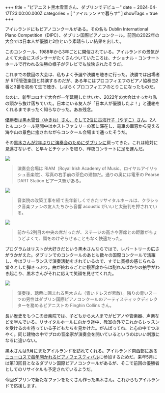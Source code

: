 +++
title = "ピアニスト黒木雪音さん、ダブリンでデビュー"
date = 2024-04-17T23:00:00.000Z
categories = [ "アイルランドで暮らす" ]
showTags = true
+++

アイルランドにもピアノコンクールがある。その名も Dublin International Piano Competition（DIPC）、ダブリン国際ピアノコンクール。前回の2022年の大会では日本人が優勝と2位という素晴らしい結果を出した。

<!--more-->

このコンクール、1988年から3年ごとに開催されている。アイルランドの景気がよくて大会にスポンサーがたくさんついていたころは、ナショナル・コンサートホールで行われる決勝の様子がテレビでも放映されたそうだ。

これまでの数回の大会は、私もよく予選や決勝を聴きに行った。決勝では出場者が RTÉ管弦楽団と共演するのだが、ある年にはプロコフィエフのピアノ協奏曲2番と3番を初めて生で聴き、しばらくプロコフィエフのとりこになったものだ。

なのに、新型コロナで大会が一年延期したせいか、2022年の大会はすっかり私の頭から抜け落ちていた。日本にいる友人が「日本人が優勝したよ！」と連絡をくれるまでまったく知らなかった。ああ残念。

[優勝者は黒木雪音（ゆきね）さん、そして2位に古海行子（やすこ）さん](https://note.com/ptna_chopin/n/ndd1a57fce811)。2人ともコンクール期間中はホストファミリーの家に滞在し、電車の車窓から見える海や山の景色に癒されながらコンクール会場まで通ったそうだ。

その[黒木さんが2年ぶりに演奏会のためにダブリンに](https://dipc.ie/dipc-winner-yukine-kurokis-debut-dublin-recital-takes-place-in-the-royal-irish-academy-of-music-on-17th-april-2024/)戻ってきた。これは絶対に見逃さないぞ、と早々とチケットを取り、昨夜コンサートに足を運んだ。

![](/2024-04-18-Yukine-2.webp)

> 演奏会会場は RIAM（Royal Irish Academy of Music、ロイヤルアイリッシュ音楽院）、写真の右手前の茶色の建物だ。通りの奥には電車の Pearse DART Station ピアース駅がある。

![](/2024-04-18-Yukine-4.webp)

> 音楽院の改築工事を経て去年新しくできたリサイタルホールは、クラシック音楽ファンの友人たちから音響 acoustic がいいと太鼓判を押されている。

![](/2024-04-18-Yukine-3.webp)

> 前から2列目の中央の席だったが、ステージの高さや客席との距離がちょうどよくて、頭をのけぞらせることもなく快適だった。

プログラムはリストが大好きだという黒木さんならではで、レパートリーの広さがうかがえた。ダブリンでのコンクールのあとも数々の国際コンクールで活躍し、今はフリーランスで演奏活動をされているので、すでに貫禄の感じられる堂々とした弾きっぷり。曲が終わるごとに観客席からは割れんばかりの拍手がわき起こり、黒木さんがそれに応えて笑顔を見せてくれた。

![](/2024-04-18-Yukine-1.webp)

> 演奏後、聴衆に囲まれる黒木さん（青いドレスが素敵）。隣りの青いスーツの男性はダブリン国際ピアノコンクールのアーティスティックディレクターを務めるピアニストの Finghin Collins さん。

長い歴史をもつこの音楽院では、子どもから大人までがピアノや管楽器、声楽などを学んでいる。リサイタルホールに向かう途中、教室の外でこれからレッスンを受けるのを待っている子どもたちを見かけた。がんばってね、と心の中でつぶやく。同じ建物の中でプロの音楽家が演奏会を開いているというのはいい刺激になるに違いない。

黒木さんは9月にまたアイルランドを訪れてくれる。アイルランド南西部にある[ニューロスで毎年開かれるピアノフェスティバル](https://www.newrosspianofestival.com/)に参加するためだ。来年5月には第13回目となるダブリン国際ピアノコンクールがあるが、そこで前回の優勝者としてのリサイタルも予定されているようだ。

今回ダブリンで新たなファンをたくさん作った黒木さん。これからもアイルランドで応援します。
